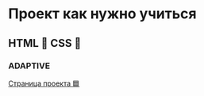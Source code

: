 # Проект как нужно учиться 
## HTML 🔴 CSS 🔵
### ADAPTIVE
[Страница проекта 🟦](https://navi113.github.io/p1_How_to_study_1-2_adaptive/) 
